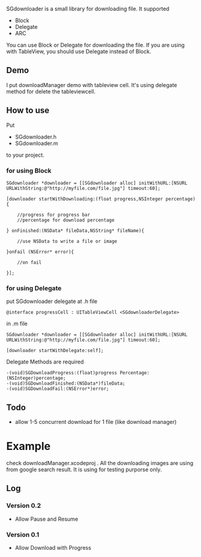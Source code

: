SGdownloader is a small library for downloading file. It supported

* Block
* Delegate
* ARC

You can use Block or Delegate for downloading the file. If you are using with TableView, you should use Delegate instead of Block.

## Demo

I put downloadManager demo with tableview cell. It's using delegate method for delete the tableviewcell.

## How to use

Put 

* SGdownloader.h
* SGdownloader.m

to your project.

### for using Block

	SGdownloader *downloader = [[SGdownloader alloc] initWithURL:[NSURL URLWithString:@"http://myfile.com/file.jpg"] timeout:60];

	[downloader startWithDownloading:(float progress,NSInteger percentage) {
		
		//progress for progress bar
		//percentage for download percentage
		
	} onFinished:(NSData* fileData,NSString* fileName){
		
		//use NSData to write a file or image
		
	}onFail (NSError* error){
	
		//on fail
	
	}];
	
### for using Delegate
put SGdownloader delegate at .h file

	@interface progressCell : UITableViewCell <SGdownloaderDelegate>
	
in .m file
	
	SGdownloader *downloader = [[SGdownloader alloc] initWithURL:[NSURL URLWithString:@"http://myfile.com/file.jpg"] timeout:60];
	
	[downloader startWithDelegate:self];
	
Delegate Methods are required

	-(void)SGDownloadProgress:(float)progress Percentage:(NSInteger)percentage;
	-(void)SGDownloadFinished:(NSData*)fileData;
	-(void)SGDownloadFail:(NSError*)error;
	
	


## Todo

* allow 1-5 concurrent download for 1 file (like download manager)

# Example

check downloadManager.xcodeproj . All the downloading images are using from google search result. It is using for testing purporse only.

## Log

### Version 0.2
 
 - Allow Pause and Resume
 
### Version 0.1
 
 - Allow Download with Progress